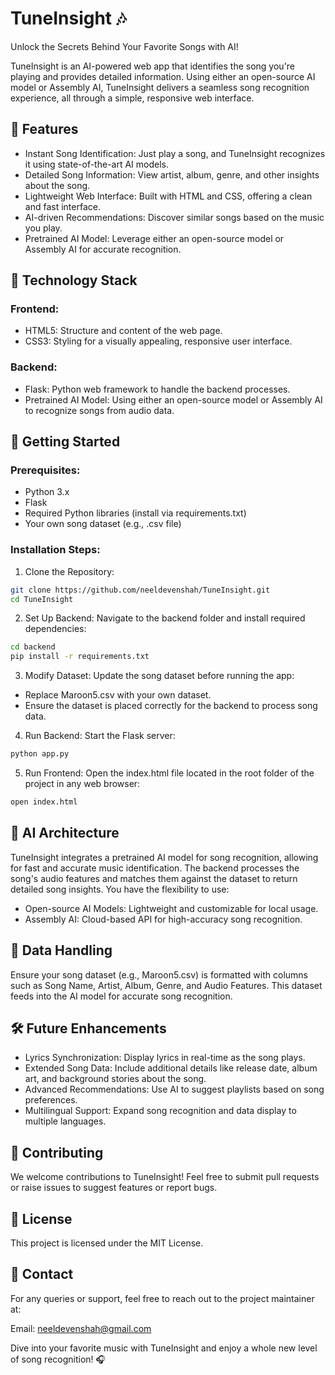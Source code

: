 # TuneInsight 🎶

Unlock the Secrets Behind Your Favorite Songs with AI!

TuneInsight is an AI-powered web app that identifies the song you're playing and provides detailed information. Using either an open-source AI model or Assembly AI, TuneInsight delivers a seamless song recognition experience, all through a simple, responsive web interface.

## 🌟 Features

- Instant Song Identification: Just play a song, and TuneInsight recognizes it using state-of-the-art AI models.
- Detailed Song Information: View artist, album, genre, and other insights about the song.
- Lightweight Web Interface: Built with HTML and CSS, offering a clean and fast interface.
- AI-driven Recommendations: Discover similar songs based on the music you play.
- Pretrained AI Model: Leverage either an open-source model or Assembly AI for accurate recognition.

## 🔧 Technology Stack

### Frontend:

- HTML5: Structure and content of the web page.
- CSS3: Styling for a visually appealing, responsive user interface.

### Backend:

- Flask: Python web framework to handle the backend processes.
- Pretrained AI Model: Using either an open-source model or Assembly AI to recognize songs from audio data.

## 🚀 Getting Started

### Prerequisites:

- Python 3.x
- Flask
- Required Python libraries (install via requirements.txt)
- Your own song dataset (e.g., .csv file)

### Installation Steps:

1. Clone the Repository:

```bash
git clone https://github.com/neeldevenshah/TuneInsight.git
cd TuneInsight
```

2. Set Up Backend: Navigate to the backend folder and install required dependencies:

```bash
cd backend
pip install -r requirements.txt
```

3. Modify Dataset: Update the song dataset before running the app:

- Replace Maroon5.csv with your own dataset.
- Ensure the dataset is placed correctly for the backend to process song data.

4. Run Backend: Start the Flask server:

```bash
python app.py
```

5. Run Frontend: Open the index.html file located in the root folder of the project in any web browser:

```bash
open index.html
```

## 🧠 AI Architecture

TuneInsight integrates a pretrained AI model for song recognition, allowing for fast and accurate music identification. The backend processes the song's audio features and matches them against the dataset to return detailed song insights. You have the flexibility to use:

- Open-source AI Models: Lightweight and customizable for local usage.
- Assembly AI: Cloud-based API for high-accuracy song recognition.

## 🔄 Data Handling

Ensure your song dataset (e.g., Maroon5.csv) is formatted with columns such as Song Name, Artist, Album, Genre, and Audio Features. This dataset feeds into the AI model for accurate song recognition.

## 🛠️ Future Enhancements

- Lyrics Synchronization: Display lyrics in real-time as the song plays.
- Extended Song Data: Include additional details like release date, album art, and background stories about the song.
- Advanced Recommendations: Use AI to suggest playlists based on song preferences.
- Multilingual Support: Expand song recognition and data display to multiple languages.

## 🙌 Contributing

We welcome contributions to TuneInsight! Feel free to submit pull requests or raise issues to suggest features or report bugs.

## 📜 License

This project is licensed under the MIT License.

## 📧 Contact

For any queries or support, feel free to reach out to the project maintainer at:

Email: neeldevenshah@gmail.com

Dive into your favorite music with TuneInsight and enjoy a whole new level of song recognition! 🎧

